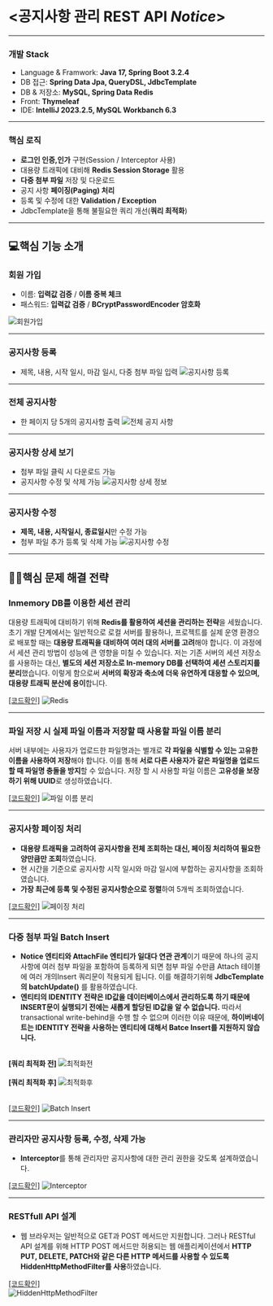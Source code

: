  # <공지사항 관리 REST API   *Notice*> 
<hr>

### 개발 Stack
- Language & Framwork: **Java 17, Spring Boot 3.2.4**
- DB 접근: **Spring Data Jpa, QueryDSL, JdbcTemplate**
- DB & 저장소: **MySQL, Spring Data Redis**
- Front: **Thymeleaf**
- IDE: **IntelliJ 2023.2.5, MySQL Workbanch 6.3**
<hr>

### 핵심 로직
- **로그인 인증,인가** 구현(Session / Interceptor 사용)
- 대용량 트래픽에 대비해 **Redis Session Storage** 활용
- **다중 첨부 파일** 저장 및 다운로드
- 공지 사항 **페이징(Paging) 처리**
- 등록 및 수정에 대한 **Validation / Exception**
- JdbcTemplate을 통해 불필요한 쿼리 개선(**쿼리 최적화**)
<hr>

## 💻핵심 기능 소개
### 회원 가입
- 이름: **입력값 검증** / **이름 중복 체크**
- 패스워드: **입력값 검증** / **BCryptPasswordEncoder 암호화**
  
![회원가입](https://github.com/ahj30420/Notice/assets/79964990/85851984-695d-4fd0-a4a8-c169219e2c26)
<hr>

### 공지사항 등록
- 제목, 내용, 시작 일시, 마감 일시, 다중 첨부 파일 입력
![공지사항 등록](https://github.com/ahj30420/Notice/assets/79964990/f29803a8-8448-4674-bcd3-f02488fb344b)
<hr>

### 전체 공지사항
- 한 페이지 당 5개의 공지사항 출력
![전체 공지 사항](https://github.com/ahj30420/Notice/assets/79964990/70372978-21f9-446f-86b5-8d7c930307fc)
<hr>

### 공지사항 상세 보기
- 첨부 파일 클릭 시 다운로드 가능
- 공지사항 수정 및 삭제 가능
![공지사항 상세 정보](https://github.com/ahj30420/Notice/assets/79964990/2bd4297e-724a-41ec-86da-ba449427fc1c)
<hr>

### 공지사항 수정 
- **제목, 내용, 시작일시, 종료일시**만 수정 가능
- 첨부 파일 추가 등록 및 삭제 가능
![공지사항 수정](https://github.com/ahj30420/Notice/assets/79964990/ddab8efe-ecee-4d5b-9d1f-64dc01c54d0b)
<hr>

## 👨‍💻핵심 문제 해결 전략
### Inmemory DB를 이용한 세션 관리
대용량 트래픽에 대비하기 위해 **Redis를 활용하여 세션을 관리하는 전략**을 세웠습니다. 초기 개발 단계에서는 일반적으로 로컬 서버를 활용하나, 프로젝트를 실제 운영 환경으로 배포할 때는 **대용량 트래픽을 대비하여 여러 대의 서버를 고려**해야 합니다. 이 과정에서 세션 관리 방법이 성능에 큰 영향을 미칠 수 있습니다. 저는 기존 서버의 세션 저장소를 사용하는 대신, **별도의 세션 저장소로 In-memory DB를 선택하여 세션 스토리지를 분리**했습니다. 이렇게 함으로써 **서버의 확장과 축소에 더욱 유연하게 대응할 수 있으며, 대용량 트래픽 분산에 용이**합니다.<br>

[[코드확인]](https://github.com/ahj30420/Notice/blob/master/src/main/java/project/notice/config/RedisConfig.java)
![Redis](https://github.com/ahj30420/Notice/assets/79964990/e8660292-c445-4e9c-9d6c-bb37cbc76b31)
<hr>

### 파일 저장 시 실제 파일 이름과 저장할 때 사용할 파일 이름 분리
서버 내부에는 사용자가 업로드한 파일명과는 별개로 **각 파일을 식별할 수 있는 고유한 이름을 사용하여 저장**해야 합니다. 이를 통해 **서로 다른 사용자가 같은 파일명을 업로드할 때 파일명 충돌을 방지**할 수 있습니다. 저장 할 시 사용할 파일 이름은 **고유성을 보장 하기 위해 UUID**로 생성하였습니다.<br>

[[코드확인]](https://github.com/ahj30420/Notice/blob/master/src/main/java/project/notice/util/FileStore.java)
![파일 이름 분리](https://github.com/ahj30420/Notice/assets/79964990/a3cf73a8-796e-4fd9-8e98-bcb5dc634b6b)
<hr>

### 공지사항 페이징 처리
- **대용량 트래픽을 고려하여 공지사항을 전체 조회하는 대신, 페이징 처리하여 필요한 양만큼만 조회**하였습니다.
- 현 시간을 기준으로 공지사항 시작 일시와 마감 일시에 부합하는 공지사항을 조회하였습니다.
- **가장 최근에 등록 및 수정된 공지사항순으로 정렬**하여 5개씩 조회하였습니다.<br>

[[코드확인]](https://github.com/ahj30420/Notice/blob/master/src/main/java/project/notice/repository/noticeRepository/NoticeRepositoryImpl.java)
![페이징 처리](https://github.com/ahj30420/Notice/assets/79964990/320bec8f-4c74-4dda-86e9-46cef9422a6e)
<hr>

### 다중 첨부 파일 Batch Insert
- **Notice 엔티티와 AttachFile 엔티티가 일대다 연관 관계**이기 때문에 하나의 공지사항에 여러 첨부 파일을 포함하여 등록하게 되면 첨부 파일 수만큼 Attach 테이블에 여러 개의Insert 쿼리문이 적용되게 됩니다. 이를 해결하기위해 **JdbcTemplate의 batchUpdate()** 를 활용하였습니다.
- **엔티티의 IDENTITY 전략은 ID값을 데이터베이스에서 관리하도록 하기 때문에 INSERT문이 실행되기 전에는 새롭게 할당된 ID값을 알 수 없습니다.** 따라서 transactional write-behind을 수행 할 수 없으며 이러한 이유 때문에, **하이버네이트는 IDENTITY 전략을 사용하는 엔티티에 대해서 Batce Insert를 지원하지 않습니다.** <br><br>

**[쿼리 최적화 전]**
![최적화전](https://github.com/ahj30420/Notice/assets/79964990/327c33ad-e478-4d6e-a437-a7e25474943d)<br><br>
**[쿼리 최적화 후]**
![최적화후](https://github.com/ahj30420/Notice/assets/79964990/8a12e73e-17b3-4838-b128-c27e0e05f035)<br><br>

[[코드확인]](https://github.com/ahj30420/Notice/blob/master/src/main/java/project/notice/repository/FileRepository/FileRepositoryImpl.java)
![Batch Insert](https://github.com/ahj30420/Notice/assets/79964990/06b03db4-4417-4b7e-9130-b5d3285306aa)
<hr>

### 관리자만 공지사항 등록, 수정, 삭제 가능
- **Interceptor**를 통해 관리자만 공지사항에 대한 관리 권한을 갖도록 설계하였습니다.<br>

[[코드확인]](https://github.com/ahj30420/Notice/blob/master/src/main/java/project/notice/interceptor/AdminCheckInterceptor.java)
![Interceptor](https://github.com/ahj30420/Notice/assets/79964990/1e8ab35a-6423-452a-a334-ddedae57f39d)
<hr>

### RESTfull API 설계
- 웹 브라우저는 일반적으로 GET과 POST 메서드만 지원합니다. 그러나 RESTful API 설계를 위해 HTTP POST 메서드만 허용되는 웹 애플리케이션에서 **HTTP PUT, DELETE, PATCH와 같은 다른 HTTP 메서드를 사용할 수 있도록 HiddenHttpMethodFilter를 사용**하였습니다.<br>

[[코드확인]](https://github.com/ahj30420/Notice/blob/master/src/main/java/project/notice/config/SpringConfig.java)<br>
![HiddenHttpMethodFilter](https://github.com/ahj30420/Notice/assets/79964990/d0b42def-37ba-4805-9cae-f678767325af)
